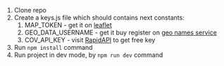 <ol>
    <li>Clone repo</li>
    <li>Create a keys.js file which should contains next constants:
        <ol>
            <li>MAP_TOKEN - get it on <a href='https://leafletjs.com'>leaflet</a></li>
            <li>GEO_DATA_USERNAME - get it buy register on <a href='http://api.geonames.org'>geo names service</a></li>
            <li>COV_API_KEY - visit <a href='https://rapidapi.com/api-sports/api/covid-193'>RapidAPI</a> to get free key</li>
        </ol>
    </li>
    <li>Run <code>npm install</code> command</li>
    <li>Run project in dev mode, by <code>npm run dev</code> command</li>
</ol>